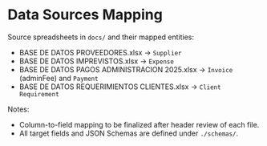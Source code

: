 # Data Sources Mapping

Source spreadsheets in `docs/` and their mapped entities:

- BASE DE DATOS  PROVEEDORES.xlsx → `Supplier`
- BASE DE DATOS IMPREVISTOS.xlsx → `Expense`
- BASE DE DATOS PAGOS ADMINISTRACION 2025.xlsx → `Invoice` (adminFee) and `Payment`
- BASE DE DATOS REQUERIMIENTOS CLIENTES.xlsx → `Client Requirement`

Notes:
- Column-to-field mapping to be finalized after header review of each file.
- All target fields and JSON Schemas are defined under `./schemas/`.
